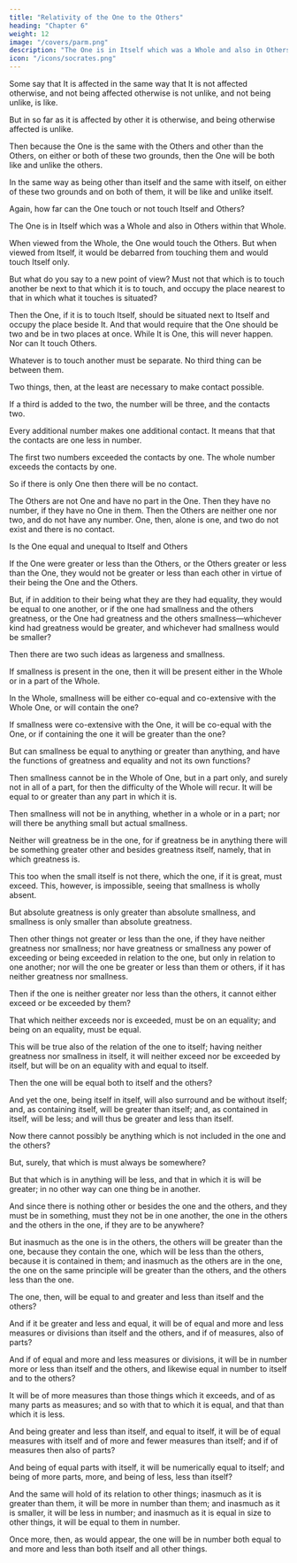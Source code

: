 ```yaml
---
title: "Relativity of the One to the Others"
heading: "Chapter 6"
weight: 12
image: "/covers/parm.png"
description: "The One is in Itself which was a Whole and also in Others within that Whole"
icon: "/icons/socrates.png"
---
```



Some say that It is affected in the same way that It is not affected otherwise, and not being affected otherwise is not unlike, and not being unlike, is like.

But in so far as it is affected by other it is otherwise, and being otherwise affected is unlike.

Then because the One is the same with the Others and other than the Others, on either or both of these two grounds, then the One will be both like and unlike the others.

In the same way as being other than itself and the same with itself, on either of these two grounds and on both of them, it will be like and unlike itself.

Again, how far can the One touch or not touch Itself and Others?

The One is in Itself which was a Whole and also in Others within that Whole.

When viewed from the Whole, the One would touch the Others. But when viewed from Itself, it would be debarred from touching them and would touch Itself only.

<!-- Then the inference is that it would touch both? -->

But what do you say to a new point of view? Must not that which is to touch another be next to that which it is to touch, and occupy the place nearest to that in which what it touches is situated?

Then the One, if it is to touch Itself, should be situated next to Itself and occupy the place beside It. And that would require that the One should be two and be in two places at once. While It is One, this will never happen. Nor can It touch Others.

<!-- Then the One cannot touch itself as O any more than it can be two?

Neither can it touch others. -->
Whatever is to touch another must be separate. No third thing can be between them.

Two things, then, at the least are necessary to make contact possible.

If a third is added to the two, the number will be three, and the contacts two.

Every additional number makes one additional contact. It means that that the contacts are one less in number. 

The first two numbers exceeded the contacts by one. The whole number exceeds the contacts by one. <!-- For every one which is afterwards added to the number of terms, one contact is added to the contacts. -->

<!-- Whatever is the whole number of things, the contacts will be always one less. -->

So if there is only One then there will be no contact. 

The Others are not One and have no part in the One. Then they have no number, if they have no One in them. Then the Others are neither one nor two, and do not have any number. One, then, alone is one, and two do not exist and there is no contact.

<!-- Then neither does the One touch the Others, nor the Others the one, if there is no contact. -->

<!-- For all which reasons the One touches and does not touch itself and the others? -->


Is the One equal and unequal to Itself and Others

If the One were greater or less than the Others, or the Others greater or less than the One, they would not be greater or less than each other in virtue of their being the One and the Others.

But, if in addition to their being what they are they had equality, they would be equal to one another, or if the one had smallness and the others greatness, or the One had greatness and the others smallness—whichever kind had greatness would be greater, and whichever had smallness would be smaller?

Then there are two such ideas as largeness and smallness. <!-- ; for if they were not they could not be opposed to each other and be present in that which is. -->

If smallness is present in the one, then it will be present either in the Whole or in a part of the Whole.

In the Whole, smallness will be either co-equal and co-extensive with the Whole One, or will contain the one?

If smallness were co-extensive with the One, it will be co-equal with the One, or if containing the one it will be greater than the one?

But can smallness be equal to anything or greater than anything, and have the functions of greatness and equality and not its own functions?

Then smallness cannot be in the Whole of One, but in a part only, and surely not in all of a part, for then the difficulty of the Whole will recur. It will be equal to or greater than any part in which it is.

Then smallness will not be in anything, whether in a whole or in a part; nor will there be anything small but actual smallness.

Neither will greatness be in the one, for if greatness be in anything there will be something greater other and besides greatness itself, namely, that in which greatness is. 

This too when the small itself is not there, which the one, if it is great, must exceed. This, however, is impossible, seeing that smallness is wholly absent.

But absolute greatness is only greater than absolute smallness, and smallness is only smaller than absolute greatness.

Then other things not greater or less than the one, if they have neither greatness nor smallness; nor have greatness or smallness any power of exceeding or being exceeded in relation to the one, but only in relation to one another; nor will the one be greater or less than them or others, if it has neither greatness nor smallness.

Then if the one is neither greater nor less than the others, it cannot either exceed or be exceeded by them?

That which neither exceeds nor is exceeded, must be on an equality; and being on an equality, must be equal.

This will be true also of the relation of the one to itself; having neither greatness nor smallness in itself, it will neither exceed nor be exceeded by itself, but will be on an equality with and equal to itself.

Then the one will be equal both to itself and the others?

And yet the one, being itself in itself, will also surround and be without itself; and, as containing itself, will be greater than itself; and, as contained in itself, will be less; and will thus be greater and less than itself.

Now there cannot possibly be anything which is not included in the one and the others?

But, surely, that which is must always be somewhere?

But that which is in anything will be less, and that in which it is will be greater; in no other way can one thing be in another.

And since there is nothing other or besides the one and the others, and they must be in something, must they not be in one another, the one in the others and the others in the one, if they are to be anywhere?

But inasmuch as the one is in the others, the others will be greater than the one, because they contain the one, which will be less than the others, because it is contained in them; and inasmuch as the others are in the one, the one on the same principle will be greater than the others, and the others less than the one.

The one, then, will be equal to and greater and less than itself and the others?

And if it be greater and less and equal, it will be of equal and more and less measures or divisions than itself and the others, and if of measures, also of parts?

And if of equal and more and less measures or divisions, it will be in number more or less than itself and the others, and likewise equal in number to itself and to the others?

It will be of more measures than those things which it exceeds, and of as many parts as measures; and so with that to which it is equal, and that than which it is less.

And being greater and less than itself, and equal to itself, it will be of equal measures with itself and of more and fewer measures than itself; and if of measures then also of parts?

And being of equal parts with itself, it will be numerically equal to itself; and being of more parts, more, and being of less, less than itself?

And the same will hold of its relation to other things; inasmuch as it is greater than them, it will be more in number than them; and inasmuch as it is smaller, it will be less in number; and inasmuch as it is equal in size to other things, it will be equal to them in number.

Once more, then, as would appear, the one will be in number both equal to and more and less than both itself and all other things.
